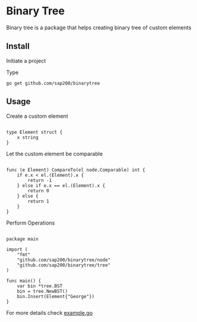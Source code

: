 
# Binary Tree

Binary tree is a package that helps creating binary tree of custom elements

## Install

Initiate a project

Type 

```
go get github.com/sap200/binarytree

```

## Usage

Create a custom element 

```

type Element struct {
	x string
}

```

Let the custom element be comparable

```

func (e Element) CompareTo(el node.Comparable) int {
	if e.x < el.(Element).x {
		return -1
	} else if e.x == el.(Element).x {
		return 0
	} else {
		return 1
	}
}

```

Perform Operations

```

package main

import (
	"fmt"
	"github.com/sap200/binarytree/node"
	"github.com/sap200/binarytree/tree"
)

func main() {
	var bin *tree.BST
	bin = tree.NewBST()
	bin.Insert(Element{"George"})
}

```
For more details check [example.go](example.go)
